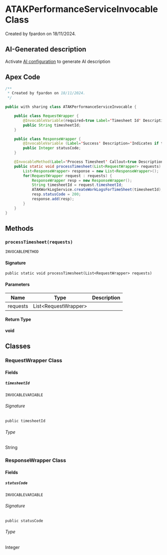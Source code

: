 # ATAKPerformanceServiceInvocable Class

Created by fpardon on 18/11/2024.

## AI-Generated description

Activate [AI configuration](https://sfdx-hardis.cloudity.com/salesforce-ai-setup/) to generate AI description

## Apex Code

```java
/**
 * Created by fpardon on 18/11/2024.
 */

public with sharing class ATAKPerformanceServiceInvocable {

    public class RequestWrapper {
        @InvocableVariable(required=true Label='Timesheet Id' Description='The Id of the timesheet to process')
        public String timesheetId;
    }

    public class ResponseWrapper {
        @InvocableVariable (Label='Success' Description='Indicates if the timesheet was processed successfully')
        public Integer statusCode;
    }

    @InvocableMethod(Label='Process Timesheet' Callout=true Description='Process a timesheet in ATAK')
    public static void processTimesheet(List<RequestWrapper> requests) {
        List<ResponseWrapper> response = new List<ResponseWrapper>();
        for(RequestWrapper request : requests) {
            ResponseWrapper resp = new ResponseWrapper();
            String timesheetId = request.timesheetId;
            ATAKWorkLogService.createWorkLogsForTimeSheet(timesheetId);
            resp.statusCode = 200;
            response.add(resp);
        }
    }
}
```

## Methods
### `processTimesheet(requests)`

`INVOCABLEMETHOD`

#### Signature
```apex
public static void processTimesheet(List<RequestWrapper> requests)
```

#### Parameters
| Name | Type | Description |
|------|------|-------------|
| requests | List&lt;RequestWrapper&gt; |  |

#### Return Type
**void**

## Classes
### RequestWrapper Class

#### Fields
##### `timesheetId`

`INVOCABLEVARIABLE`

###### Signature
```apex
public timesheetId
```

###### Type
String

### ResponseWrapper Class

#### Fields
##### `statusCode`

`INVOCABLEVARIABLE`

###### Signature
```apex
public statusCode
```

###### Type
Integer